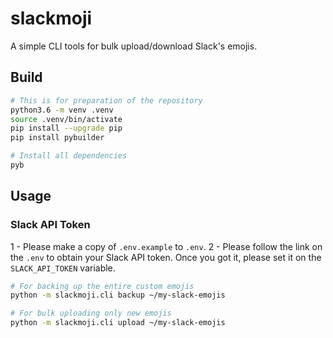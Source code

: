 # slackmoji

A simple CLI tools for bulk upload/download Slack's emojis.

## Build

```sh
# This is for preparation of the repository
python3.6 -m venv .venv
source .venv/bin/activate
pip install --upgrade pip
pip install pybuilder

# Install all dependencies
pyb
```

## Usage

### Slack API Token

1 - Please make a copy of `.env.example` to `.env`.
2 - Please follow the link on the `.env` to obtain your Slack API token. Once you got it, please set it on the `SLACK_API_TOKEN` variable.

```sh
# For backing up the entire custom emojis
python -m slackmoji.cli backup ~/my-slack-emojis

# For bulk uploading only new emojis
python -m slackmoji.cli upload ~/my-slack-emojis
```
